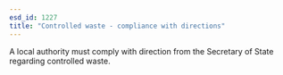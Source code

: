 ```yaml
---
esd_id: 1227
title: "Controlled waste - compliance with directions"
---
```


A local authority must comply with direction from the Secretary of State regarding controlled waste.

